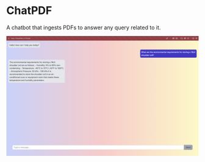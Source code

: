 # ChatPDF
A chatbot that ingests PDFs to answer any query related to it.

![Alt text](images/ss1.png?raw=true "Title")

